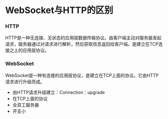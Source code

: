 # WebSocket与HTTP的区别

### HTTP

HTTP是一种无连接、无状态的应用层数据传输协议。由客户端主动对服务器发起请求，服务器通过对请求进行解析，然后获取信息返回给客户端。是建立在TCP连接之上的应用层协议。

### WebSocket

WebSocket是一种有连接的应用层协议，是建立在TCP上面的协议。它由HTTP请求进行升级而成。

- 由HTTP请求升级建立：Connection：upgrade
- 在TCP上面的协议
- 全双工服务器
- 开支小

